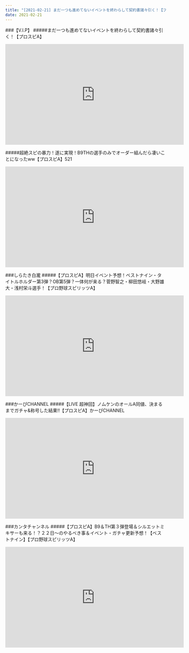 ```yaml
---
title: "[2021-02-21] まだ一つも進めてないイベントを終わらして契約書諸々引く！【プロスピA】 他"
date: 2021-02-21
---
```

###【V.I.P】
#####まだ一つも進めてないイベントを終わらして契約書諸々引く！【プロスピA】
<iframe width="560" height="315" src="https://www.youtube.com/embed/LVfxvO8rsec" frameborder="0" allow="accelerometer; autoplay; clipboard-write; encrypted-media; gyroscope; picture-in-picture" allowfullscreen></iframe>

#####超絶スピの暴力！遂に実現！B9THの選手のみでオーダー組んだら凄いことになったww【プロスピA】521
<iframe width="560" height="315" src="https://www.youtube.com/embed/75e2aYg1Yt4" frameborder="0" allow="accelerometer; autoplay; clipboard-write; encrypted-media; gyroscope; picture-in-picture" allowfullscreen></iframe>

###しらたき白瀧
#####【プロスピA】明日イベント予想！ベストナイン・タイトルホルダー第3弾？OB第5弾？一体何が来る？菅野智之・柳田悠岐・大野雄大・浅村栄斗選手！【プロ野球スピリッツA】
<iframe width="560" height="315" src="https://www.youtube.com/embed/NIY-3ACYdSk" frameborder="0" allow="accelerometer; autoplay; clipboard-write; encrypted-media; gyroscope; picture-in-picture" allowfullscreen></iframe>

###かーぴCHANNEL
#####【LIVE 超神回】ノムケンのオールA同値、決まるまでガチャ&amp;称号した結果!!【プロスピA】かーぴCHANNEL
<iframe width="560" height="315" src="https://www.youtube.com/embed/OzGgWhhm_aU" frameborder="0" allow="accelerometer; autoplay; clipboard-write; encrypted-media; gyroscope; picture-in-picture" allowfullscreen></iframe>

###カンタチャンネル
#####【プロスピA】B9＆TH第３弾登場＆シルエットミキサーも来る！？２２日～のやるべき事＆イベント・ガチャ更新予想！【ベストナイン】【プロ野球スピリッツA】
<iframe width="560" height="315" src="https://www.youtube.com/embed/wkbHqfzRNvc" frameborder="0" allow="accelerometer; autoplay; clipboard-write; encrypted-media; gyroscope; picture-in-picture" allowfullscreen></iframe>

